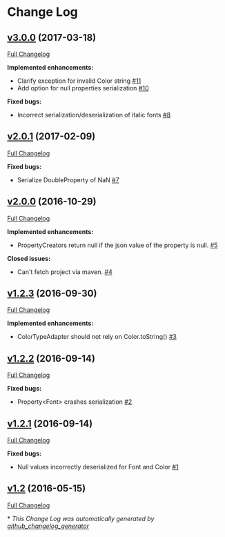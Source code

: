 # Change Log

## [v3.0.0](https://bintray.com/joffrey-bion/maven/fx-gson/3.0.0) (2017-03-18)
[Full Changelog](https://github.com/joffrey-bion/fx-gson/compare/v2.0.1...v3.0.0)

**Implemented enhancements:**

- Clarify exception for invalid Color string [\#11](https://github.com/joffrey-bion/fx-gson/issues/11)
- Add option for null properties serialization [\#10](https://github.com/joffrey-bion/fx-gson/issues/10)

**Fixed bugs:**

- Incorrect serialization/deserialization of italic fonts [\#8](https://github.com/joffrey-bion/fx-gson/issues/8)

## [v2.0.1](https://bintray.com/joffrey-bion/maven/fx-gson/2.0.1) (2017-02-09)
[Full Changelog](https://github.com/joffrey-bion/fx-gson/compare/v2.0.0...v2.0.1)

**Fixed bugs:**

- Serialize DoubleProperty of NaN [\#7](https://github.com/joffrey-bion/fx-gson/issues/7)

## [v2.0.0](https://bintray.com/joffrey-bion/maven/fx-gson/2.0.0) (2016-10-29)
[Full Changelog](https://github.com/joffrey-bion/fx-gson/compare/v1.2.3...v2.0.0)

**Implemented enhancements:**

- PropertyCreators return null if the json value of the property is null. [\#5](https://github.com/joffrey-bion/fx-gson/issues/5)

**Closed issues:**

- Can't fetch project via maven. [\#4](https://github.com/joffrey-bion/fx-gson/issues/4)

## [v1.2.3](https://bintray.com/joffrey-bion/maven/fx-gson/1.2.3) (2016-09-30)
[Full Changelog](https://github.com/joffrey-bion/fx-gson/compare/v1.2.2...v1.2.3)

**Implemented enhancements:**

- ColorTypeAdapter should not rely on Color.toString\(\) [\#3](https://github.com/joffrey-bion/fx-gson/issues/3)

## [v1.2.2](https://bintray.com/joffrey-bion/maven/fx-gson/1.2.2) (2016-09-14)
[Full Changelog](https://github.com/joffrey-bion/fx-gson/compare/v1.2.1...v1.2.2)

**Fixed bugs:**

- Property\<Font\> crashes serialization [\#2](https://github.com/joffrey-bion/fx-gson/issues/2)

## [v1.2.1](https://bintray.com/joffrey-bion/maven/fx-gson/1.2.1) (2016-09-14)
[Full Changelog](https://github.com/joffrey-bion/fx-gson/compare/v1.2...v1.2.1)

**Fixed bugs:**

- Null values incorrectly deserialized for Font and Color [\#1](https://github.com/joffrey-bion/fx-gson/issues/1)

## [v1.2](https://bintray.com/joffrey-bion/maven/fx-gson/1.2) (2016-05-15)
[Full Changelog](https://github.com/joffrey-bion/fx-gson/compare/v1.1...v1.2)



\* *This Change Log was automatically generated by [github_changelog_generator](https://github.com/skywinder/Github-Changelog-Generator)*